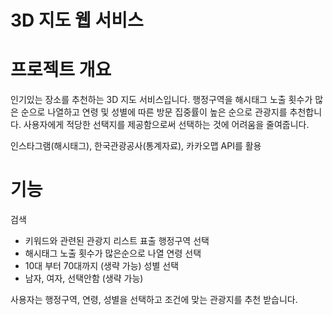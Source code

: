 3D 지도 웹 서비스
===================

# 프로젝트 개요
인기있는 장소를 추천하는 3D 지도 서비스입니다.
행정구역을 해시태그 노출 횟수가 많은 순으로 나열하고
연령 및 성별에 따른 방문 집중률이 높은 순으로 관광지를 추천합니다.
사용자에게 적당한 선택지를 제공함으로써 선택하는 것에 어려움을 줄여줍니다.

인스타그램(해시태그), 한국관광공사(통계자료), 카카오맵 API를 활용

# 기능
검색
- 키워드와 관련된 관광지 리스트 표출
행정구역 선택
- 해시태그 노출 횟수가 많은순으로 나열
연령 선택
- 10대 부터 70대까지 (생략 가능)
성별 선택
- 남자, 여자, 선택안함 (생략 가능)

사용자는 행정구역, 연령, 성별을 선택하고 조건에 맞는 관광지를 추천 받습니다.
